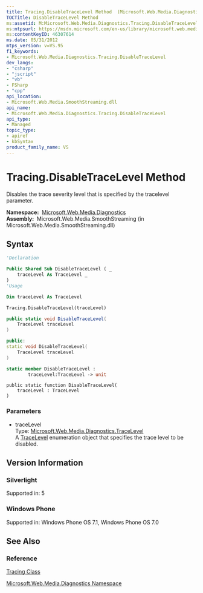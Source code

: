 ```yaml
---
title: Tracing.DisableTraceLevel Method  (Microsoft.Web.Media.Diagnostics)
TOCTitle: DisableTraceLevel Method
ms:assetid: M:Microsoft.Web.Media.Diagnostics.Tracing.DisableTraceLevel(Microsoft.Web.Media.Diagnostics.TraceLevel)
ms:mtpsurl: https://msdn.microsoft.com/en-us/library/microsoft.web.media.diagnostics.tracing.disabletracelevel(v=VS.95)
ms:contentKeyID: 46307614
ms.date: 05/31/2012
mtps_version: v=VS.95
f1_keywords:
- Microsoft.Web.Media.Diagnostics.Tracing.DisableTraceLevel
dev_langs:
- "csharp"
- "jscript"
- "vb"
- FSharp
- "cpp"
api_location:
- Microsoft.Web.Media.SmoothStreaming.dll
api_name:
- Microsoft.Web.Media.Diagnostics.Tracing.DisableTraceLevel
api_type:
- Managed
topic_type:
- apiref
- kbSyntax
product_family_name: VS
---
```


# Tracing.DisableTraceLevel Method

Disables the trace severity level that is specified by the tracelevel parameter.

**Namespace:**  [Microsoft.Web.Media.Diagnostics](microsoft-web-media-diagnostics-namespace_1.md)  
**Assembly:**  Microsoft.Web.Media.SmoothStreaming (in Microsoft.Web.Media.SmoothStreaming.dll)

## Syntax

```vb
'Declaration

Public Shared Sub DisableTraceLevel ( _
    traceLevel As TraceLevel _
)
'Usage

Dim traceLevel As TraceLevel

Tracing.DisableTraceLevel(traceLevel)
```

```csharp
public static void DisableTraceLevel(
    TraceLevel traceLevel
)
```

```cpp
public:
static void DisableTraceLevel(
    TraceLevel traceLevel
)
```

``` fsharp
static member DisableTraceLevel : 
        traceLevel:TraceLevel -> unit 
```

```jscript
public static function DisableTraceLevel(
    traceLevel : TraceLevel
)
```

### Parameters

  - traceLevel  
    Type: [Microsoft.Web.Media.Diagnostics.TraceLevel](tracelevel-enumeration-microsoft-web-media-diagnostics_1.md)  
    A [TraceLevel](tracelevel-enumeration-microsoft-web-media-diagnostics_1.md) enumeration object that specifies the trace level to be disabled.

## Version Information

### Silverlight

Supported in: 5  

### Windows Phone

Supported in: Windows Phone OS 7.1, Windows Phone OS 7.0  

## See Also

### Reference

[Tracing Class](tracing-class-microsoft-web-media-diagnostics_1.md)

[Microsoft.Web.Media.Diagnostics Namespace](microsoft-web-media-diagnostics-namespace_1.md)

